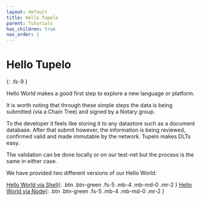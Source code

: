 ```yaml
---
layout: default
title: Hello Tupelo
parent: Tutorials
has_children: true
nav_order: 1
---
```


# Hello Tupelo
{: .fs-9 }

Hello World makes a good first step to explore a new language or platform.

It is worth noting that through these simple steps the data is being
submitted (via a Chain Tree) and signed by a Notary group.  

To the developer it feels like storing it to any datastore such as a
document database.  After that submit however, the information is being reviewed,
confirmed valid and made immutable by the network. Tupelo makes DLTs easy.  

The validation can be done locally or on our test-net but the process is
the same in either case.  

We have provided two different versions of our Hello World:

[Hello World via Shell](hello_tupelo/shell){: .btn .btn-green .fs-5 .mb-4 .mb-md-0 .mr-2 }
[Hello World via Node](hello_tupelo/node){: .btn .btn-green .fs-5 .mb-4 .mb-md-0 .mr-2 }
